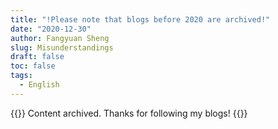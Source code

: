 ```yaml
---
title: "!Please note that blogs before 2020 are archived!"
date: "2020-12-30"
author: Fangyuan Sheng
slug: Misunderstandings
draft: false
toc: false
tags:
  - English
---
```

   
{{<block class="warning">}}
Content archived. Thanks for following my blogs!
{{<end>}}
  
